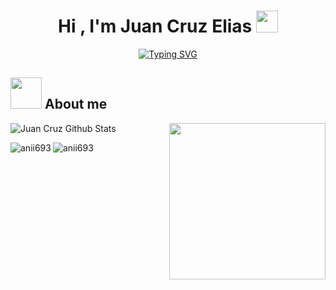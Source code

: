 <h1 align="center">Hi , I'm Juan Cruz Elias <img src="https://media.giphy.com/media/hvRJCLFzcasrR4ia7z/giphy.gif" width="35"></h1>
<p align="center">
  <a href="https://github.com/DenverCoder1/readme-typing-svg"><img src="https://readme-typing-svg.herokuapp.com?font=Time+New+Roman&color=8F15F7FF&size=20&center=true&vCenter=true&width=400&height=50&lines=Backend+Developer;Mobile+Developer;Engineer+Software" alt="Typing SVG" /></a>
</p>

## <picture><img src = "https://github.com/7oSkaaa/7oSkaaa/blob/main/Images/about_me.gif?raw=true" width = 50px></picture> About me

<picture> <img align="right" src="https://github.com/7oSkaaa/7oSkaaa/blob/main/Images/Right_Side.gif?raw=true" width = 250px></picture>


<img align="center" src="https://github-readme-stats.vercel.app/api?username=h4che404&include_all_commits=true&count_private=true&show_icons=true&line_height=20&title_color=7A7ADB&icon_color=2234AE&text_color=D3D3D3&bg_color=0,000000,130F40" alt="Juan Cruz Github Stats">


<p><img align="left" src="https://github-readme-stats.vercel.app/api/top-langs?username=h4che404&show_icons=true&theme=dark&locale=en&layout=compact" alt="anii693" /></p>


<p><img align="left" src="https://github-readme-streak-stats.herokuapp.com/?user=h4che404&theme=dark" alt="anii693" /></p>
